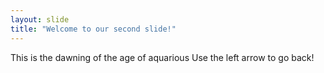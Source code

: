 ```yaml
---
layout: slide
title: "Welcome to our second slide!"
---
```

This is the dawning of the age of aquarious
Use the left arrow to go back!
